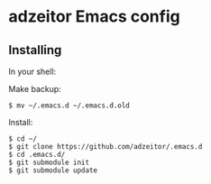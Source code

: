 # adzeitor Emacs config

## Installing

In your shell:

Make backup:

    $ mv ~/.emacs.d ~/.emacs.d.old

Install:

	$ cd ~/
    $ git clone https://github.com/adzeitor/.emacs.d
    $ cd .emacs.d/
    $ git submodule init
    $ git submodule update
